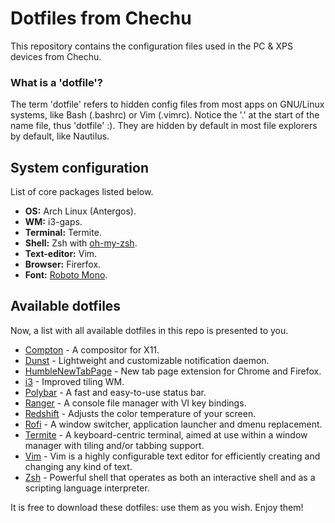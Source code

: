 # Dotfiles from Chechu
This repository contains the configuration files used in the PC & XPS devices from Chechu.

### What is a 'dotfile'?
The term 'dotfile' refers to hidden config files from most apps on GNU/Linux systems, like Bash (.bashrc) or Vim (.vimrc). Notice the '.' at the start of the name file, thus 'dotfile' :). They are hidden by default in most file explorers by default, like Nautilus.

## System configuration
List of core packages listed below.

* **OS:** Arch Linux (Antergos).
* **WM:** i3-gaps.
* **Terminal:** Termite.
* **Shell:** Zsh with [oh-my-zsh](https://github.com/robbyrussell/oh-my-zsh).
* **Text-editor:** Vim.
* **Browser:** Firerfox.
* **Font:** [Roboto Mono](https://fonts.google.com/specimen/Roboto+Mono).

## Available dotfiles
Now, a list with all available dotfiles in this repo is presented to you.

* [Compton](https://github.com/chjj/compton) - A compositor for X11.
* [Dunst](https://github.com/dunst-project/dunst) - Lightweight and customizable notification daemon.
* [HumbleNewTabPage](https://github.com/quodroc/HumbleNewTabPage) - New tab page extension for Chrome and Firefox.
* [i3](https://i3wm.org/) - Improved tiling WM.
* [Polybar](https://github.com/jaagr/polybar) - A fast and easy-to-use status bar.
* [Ranger](http://ranger.github.io/) - A console file manager with VI key bindings.
* [Redshift](https://github.com/jonls/redshift) - Adjusts the color temperature of your screen.
* [Rofi](https://github.com/DaveDavenport/rofi) - A window switcher, application launcher and dmenu replacement.
* [Termite](https://github.com/thestinger/termite) - A keyboard-centric terminal, aimed at use within a window manager with tiling and/or tabbing support.
* [Vim](https://www.vim.org/) - Vim is a highly configurable text editor for efficiently creating and changing any kind of text.
* [Zsh](https://wiki.archlinux.org/index.php/zsh) - Powerful shell that operates as both an interactive shell and as a scripting language interpreter.

It is free to download these dotfiles: use them as you wish. Enjoy them!
